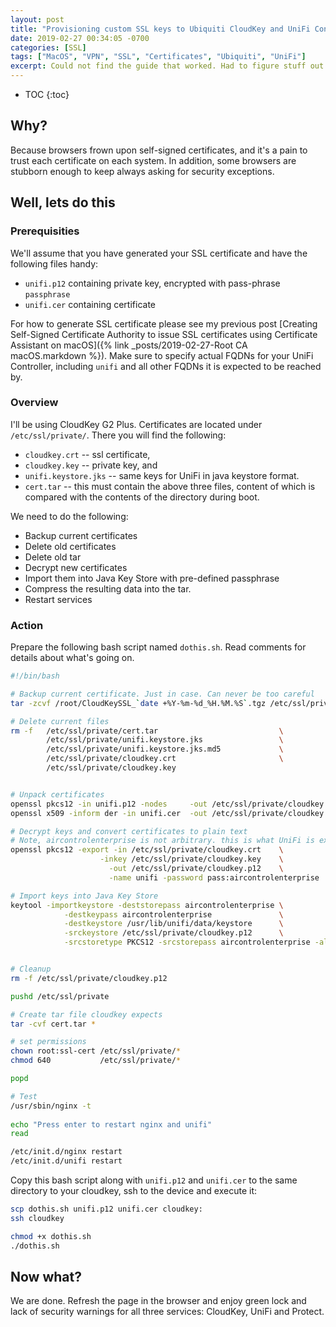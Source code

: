 ```yaml
---
layout: post
title: "Provisioning custom SSL keys to Ubiquiti CloudKey and UniFi Controller"
date: 2019-02-27 00:34:05 -0700
categories: [SSL]
tags: ["MacOS", "VPN", "SSL", "Certificates", "Ubiquiti", "UniFi"]
excerpt: Could not find the guide that worked. Had to figure stuff out on my own.
---
```


* TOC
{:toc}

## Why?

Because browsers frown upon self-signed certificates, and it's a pain to trust each certificate on each system. In addition, some browsers are stubborn enough to keep always asking for security exceptions.

## Well, lets do this 


### Prerequisities
We'll assume that you have generated your SSL certificate and have the following files handy:

* `unifi.p12` containing private key, encrypted with pass-phrase `passphrase`
* `unifi.cer` containing certificate 

For how to generate SSL certificate please see my previous post  [Creating Self-Signed Certificate Authority to issue SSL certificates using Certificate Assistant on macOS]({% link _posts/2019-02-27-Root CA macOS.markdown %}). Make sure to specify actual FQDNs for your UniFi Controller, including `unifi` and all other FQDNs it is expected to be reached by.


### Overview
I'll be using CloudKey G2 Plus. Certificates are located under `/etc/ssl/private/`. There you will find the following:

* `cloudkey.crt` -- ssl certificate,
* `cloudkey.key` -- private key, and  
* `unifi.keystore.jks` --  same keys for UniFi in java keystore format. 
* `cert.tar` -- this must contain the above three files, content of which is compared with the contents of the directory during boot.

We need to do the following: 
* Backup current certificates
* Delete old certificates
* Delete old tar 
* Decrypt new certificates
* Import them into Java Key Store with pre-defined passphrase
* Compress the resulting data into the tar.
* Restart services


### Action

Prepare the following bash script named `dothis.sh`. Read comments for details about what's going on.

```bash
#!/bin/bash

# Backup current certificate. Just in case. Can never be too careful
tar -zcvf /root/CloudKeySSL_`date +%Y-%m-%d_%H.%M.%S`.tgz /etc/ssl/private/*

# Delete current files
rm -f   /etc/ssl/private/cert.tar                           \
        /etc/ssl/private/unifi.keystore.jks                 \
        /etc/ssl/private/unifi.keystore.jks.md5             \
        /etc/ssl/private/cloudkey.crt                       \
        /etc/ssl/private/cloudkey.key


# Unpack certificates
openssl pkcs12 -in unifi.p12 -nodes     -out /etc/ssl/private/cloudkey.key -nocerts -password pass:passphrase
openssl x509 -inform der -in unifi.cer  -out /etc/ssl/private/cloudkey.crt

# Decrypt keys and convert certificates to plain text
# Note, aircontrolenterprise is not arbitrary. this is what UniFi is expecting
openssl pkcs12 -export -in /etc/ssl/private/cloudkey.crt    \
                    -inkey /etc/ssl/private/cloudkey.key    \
                      -out /etc/ssl/private/cloudkey.p12    \
                      -name unifi -password pass:aircontrolenterprise

# Import keys into Java Key Store
keytool -importkeystore -deststorepass aircontrolenterprise \
            -destkeypass aircontrolenterprise               \
            -destkeystore /usr/lib/unifi/data/keystore      \
            -srckeystore /etc/ssl/private/cloudkey.p12      \
            -srcstoretype PKCS12 -srcstorepass aircontrolenterprise -alias unifi


# Cleanup
rm -f /etc/ssl/private/cloudkey.p12

pushd /etc/ssl/private

# Create tar file cloudkey expects
tar -cvf cert.tar *

# set permissions
chown root:ssl-cert /etc/ssl/private/*
chmod 640           /etc/ssl/private/*

popd

# Test
/usr/sbin/nginx -t
 
echo "Press enter to restart nginx and unifi"
read

/etc/init.d/nginx restart
/etc/init.d/unifi restart
```

Copy this bash script along with `unifi.p12` and `unifi.cer` to the same directory to your cloudkey, ssh to the device and execute it:

```bash
scp dothis.sh unifi.p12 unifi.cer cloudkey:
ssh cloudkey

chmod +x dothis.sh
./dothis.sh
```

## Now what?

We are done. Refresh the page in the browser and enjoy green lock and lack of security warnings for all three services: CloudKey, UniFi and Protect.
